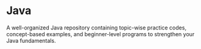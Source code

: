 # Java
A well-organized Java repository containing topic-wise practice codes, concept-based examples, and beginner-level programs to strengthen your Java fundamentals.
